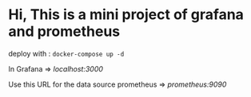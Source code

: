 # Hi, This is a mini project of grafana and prometheus

deploy with : `docker-compose up -d`

In Grafana => *localhost:3000* 

Use this URL for the data source prometheus => *prometheus:9090*

